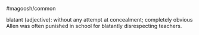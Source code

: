 #magoosh/common

blatant (adjective): without any attempt at concealment; completely obvious 
Allen was often punished in school for blatantly disrespecting teachers. 
